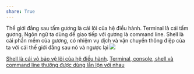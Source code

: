 ```yaml
---
share: True
---
```

Thế giới đằng sau tấm gương là cái lõi của hệ điều hành. Terminal là cái tấm gương. Ngôn ngữ ta dùng để giao tiếp với gương là command line. Shell là cái phần mềm của gương, có nhiệm vụ dịch và vận chuyển thông điệp của ta với cái thế giới đằng sau nó và ngược lại
![](https://thumbs.dreamstime.com/b/magic-portal-green-plants-fantasy-fern-ivy-night-79779455.jpg) 

[Shell là cái vỏ bảo vệ lõi của hệ điều hành](./Shell%20l%C3%A0%20c%C3%A1i%20v%E1%BB%8F%20b%E1%BA%A3o%20v%E1%BB%87%20l%C3%B5i%20c%E1%BB%A7a%20h%E1%BB%87%20%C4%91i%E1%BB%81u%20h%C3%A0nh.md#). [Terminal, console, shell và command line thường được dùng lẫn lộn với nhau](./Terminal,%20console,%20shell%20v%C3%A0%20command%20line%20th%C6%B0%E1%BB%9Dng%20%C4%91%C6%B0%E1%BB%A3c%20d%C3%B9ng%20l%E1%BA%ABn%20l%E1%BB%99n%20v%E1%BB%9Bi%20nhau.md#)
